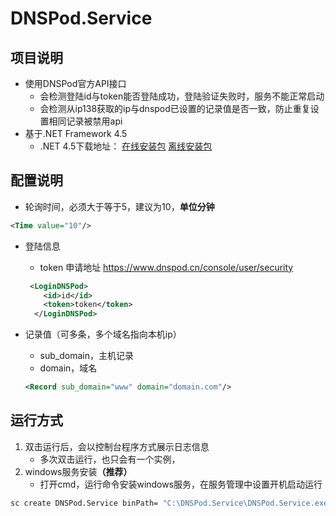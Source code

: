 # DNSPod.Service

## 项目说明
- 使用DNSPod官方API接口
  - 会检测登陆id与token能否登陆成功，登陆验证失败时，服务不能正常启动
  - 会检测从ip138获取的ip与dnspod已设置的记录值是否一致，防止重复设置相同记录被禁用api
- 基于.NET Framework 4.5
  - .NET 4.5下载地址： [在线安装包](http://go.microsoft.com/fwlink/?LinkId=225704) [离线安装包](http://go.microsoft.com/fwlink/?LinkId=225702)

## 配置说明
- 轮询时间，必须大于等于5，建议为10，<b>单位分钟</b>

~~~xml
<Time value="10"/>
~~~

- 登陆信息

  - token 申请地址 <a href=https://www.dnspod.cn/console/user/security>https://www.dnspod.cn/console/user/security</a>

  ~~~ xml
   <LoginDNSPod>
      <id>id</id>
      <token>token</token>
    </LoginDNSPod>
  ~~~

- 记录值（可多条，多个域名指向本机ip）

  - sub_domain，主机记录
  - domain，域名

  ~~~xml
  <Record sub_domain="www" domain="domain.com"/>
  ~~~

  

## 运行方式

1. 双击运行后，会以控制台程序方式展示日志信息
   - 多次双击运行，也只会有一个实例，
2. windows服务安装<b>（推荐）</b>
   - 打开cmd，运行命令安装windows服务，在服务管理中设置开机启动运行

~~~ cmd
sc create DNSPod.Service binPath= "C:\DNSPod.Service\DNSPod.Service.exe"
~~~

